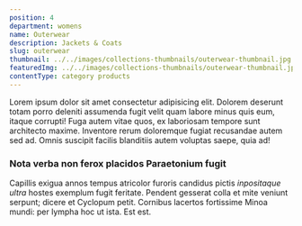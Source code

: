 ```yaml
---
position: 4
department: womens
name: Outerwear
description: Jackets & Coats
slug: outerwear
thumbnail: ../../images/collections-thumbnails/outerwear-thumbnail.jpg
featuredImg: ../../images/collections-thumbnails/outerwear-thumbnail.jpg
contentType: category products
---
```


Lorem ipsum dolor sit amet consectetur adipisicing elit. Dolorem deserunt totam porro deleniti assumenda fugit velit quam labore minus quis eum, itaque corrupti! Fuga autem vitae quos, ex laboriosam tempore sunt architecto maxime. Inventore rerum doloremque fugiat recusandae autem sed ad. Omnis suscipit facilis blanditiis autem voluptas saepe, quia ad!

### Nota verba non ferox placidos Paraetonium fugit

Capillis exigua annos tempus atricolor furoris candidus pictis _inpositaque
ultra_ hostes exemplum fugit feritate. Pendent gesserat colla et mite veniunt
serpunt; dicere et Cyclopum petit. Cornibus lacertos fortissime Minoa mundi: per
lympha hoc ut ista. Est est.
